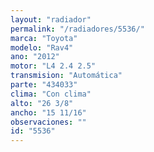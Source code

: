 ```yaml
---
layout: "radiador"
permalink: "/radiadores/5536/"
marca: "Toyota"
modelo: "Rav4"
ano: "2012"
motor: "L4 2.4 2.5"
transmision: "Automática"
parte: "434033"
clima: "Con clima"
alto: "26 3/8"
ancho: "15 11/16"
observaciones: ""
id: "5536"
---
```


